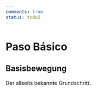 ```yaml
---
comments: true
status: todo2
---
```

# Paso Básico

## Basisbewegung

Der allseits bekannte Grundschritt.
